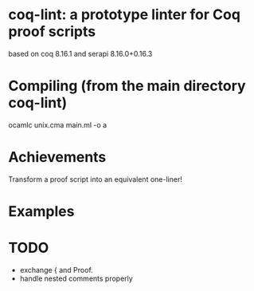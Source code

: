 # coq-lint: a prototype linter for Coq proof scripts

based on coq 8.16.1 and serapi 8.16.0+0.16.3

# Compiling (from the main directory coq-lint)

ocamlc unix.cma main.ml -o a

# Achievements

Transform a proof script into an equivalent one-liner!

# Examples

# TODO
* exchange { and Proof. 
* handle nested comments properly

